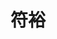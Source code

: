 ---
title: 符裕
graduate_time: 2021
position: 硕士
photo: "/url_test/alumnus/fuyu/photo.jpg"
place: 2
career: 天津市公安局公务员
---